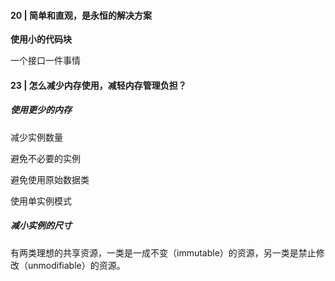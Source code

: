 #### 20 | 简单和直观，是永恒的解决方案

**使用小的代码块**

一个接口一件事情

#### 23 | 怎么减少内存使用，减轻内存管理负担？

##### 使用更少的内存

减少实例数量

避免不必要的实例

避免使用原始数据类

使用单实例模式

##### 减小实例的尺寸

有两类理想的共享资源，一类是一成不变（immutable）的资源，另一类是禁止修改（unmodifiable）的资源。